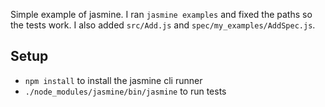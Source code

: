 Simple example of jasmine. I ran `jasmine examples` and fixed the paths so the tests work. I also added `src/Add.js` and `spec/my_examples/AddSpec.js`.

## Setup
* `npm install` to install the jasmine cli runner
* `./node_modules/jasmine/bin/jasmine` to run tests
